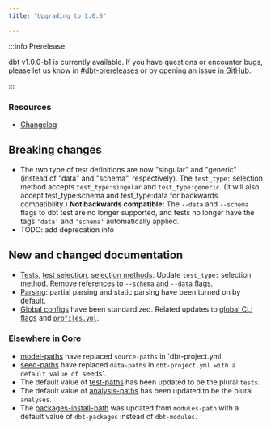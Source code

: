 ```yaml
---
title: "Upgrading to 1.0.0"

---
```


:::info Prerelease

dbt v1.0.0-b1 is currently available. If you have questions or encounter bugs, please let us know in [#dbt-prereleases](https://community.getdbt.com/) or by opening an issue [in GitHub](https://github.com/dbt-labs/dbt-core).

:::

### Resources

- [Changelog](https://github.com/dbt-labs/dbt-core/blob/HEAD/CHANGELOG.md)

## Breaking changes

- The two type of test definitions are now "singular" and "generic" (instead of "data" and "schema", respectively). The `test_type:` selection method accepts `test_type:singular` and `test_type:generic`. (It will also accept test_type:schema and test_type:data for backwards compatibility.) **Not backwards compatible:** The `--data` and `--schema` flags to dbt test are no longer supported, and tests no longer have the tags `'data'` and `'schema'` automatically applied.
- TODO: add deprecation info

## New and changed documentation

- [Tests](building-a-dbt-project/tests), [test selection](test-selection-examples), [selection methods](node-selection/methods): Update `test_type:` selection method. Remove references to `--schema` and `--data` flags.
- [Parsing](parsing): partial parsing and static parsing have been turned on by default.
- [Global configs](global-configs) have been standardized. Related updates to [global CLI flags](global-cli-flags) and [`profiles.yml`](profiles.yml).

### Elsewhere in Core
- [model-paths](model-paths) have replaced `source-paths` in `dbt-project.yml.
- [seed-paths](seed-paths) have replaced `data-paths` in `dbt-project.yml with a default value of `seeds`.
- The default value of [test-paths](test-paths) has been updated to be the plural `tests`.
- The default value of [analysis-paths](analysis-paths) has been updated to be the plural `analyses`.
- The [packages-install-path](packages-install-path) was updated from `modules-path` with a default value of `dbt-packages` instead of `dbt-modules`.

